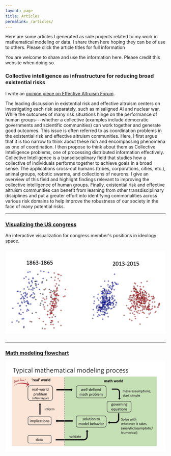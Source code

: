 ```yaml
---
layout: page
title: Articles
permalink: /articles/
---
```


<!-- ![flowchart](/files/Model_flowchart/math_model_flowchart.jpg)
--> 

Here are some articles I generated as side projects related to my work in mathematical modeling or data. I share them here hoping they can be of use to others. Please click the article titles for full information

You are welcome to share and use the information here. Please credit this website when doing so. 


### Collective intelligence as infrastructure for reducing broad existential risks

I write an [opinion piece on Effective Altruism Forum](https://forum.effectivealtruism.org/posts/nD3zzdS4XNzvv94XX/collective-intelligence-as-infrastructure-for-reducing-broad). 

The leading discussion in existential risk and effective altruism centers on investigating each risk separately, such as misaligned AI and nuclear war. While the outcomes of many risk situations hinge on the performance of human groups---whether a collective (examples include democratic governments and scientific communities) can work together and generate good outcomes. This issue is often referred to as coordination problems in the existential risk and effective altruism communities. Here, I first argue that it is too narrow to think about these rich and encompassing phenomena as one of coordination. I then propose to think about them as Collective Intelligence problems, one of processing distributed information effectively. Collective Intelligence is a transdisciplinary field that studies how a collective of individuals performs together to achieve goals in a broad sense. The applications cross-cut humans (tribes, corporations, cities, etc.), animal groups, robotic swarms, and collections of neurons. I give an overview of this field and highlight findings relevant to improving the collective intelligence of human groups. Finally, existential risk and effective altruism communities can benefit from learning from other transdisciplinary disciplines and put a greater effort into identifying commonalities across various risk domains to help improve the robustness of our society in the face of many potential risks.

-----

### [Visualizing the US congress](/vis_congress/)

An interactive visualization for congress member's positions in ideology space. 

<a href="/vis_congress/">
 <img style="float: center; margin: 10px 10px 10px 0px;" src="../files/vis_congress/vis_screenshot.png" width = "600"/>
 </a>

-----

### [Math modeling flowchart](/model_flowchart/)
<a href="/model_flowchart/">
<img style="float: center; margin: 0px 30px 60px 0px;" src="../files/Model_flowchart/math_model_flowchart.jpg" width = "600"/>
</a>


